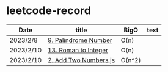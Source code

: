 # leetcode-record

| Date   | title | BigO | text |
|--------|-------|------|------|
|2023/2/8|[9. Palindrome Number](https://github.com/LoisChen68/leetcode-record/blob/main/9.%20Palindrome%20Number.js)|O(n)| |
|2023/2/10|[13. Roman to Integer](https://github.com/LoisChen68/leetcode-record/blob/main/https://github.com/LoisChen68/leetcode-record/blob/main/13.%20Roman%20to%20Integer.js)|O(n)| |
|2023/2/10|[2. Add Two Numbers.js](https://github.com/LoisChen68/leetcode-record/blob/main/2.%20Add%20Two%20Numbers.js)|O(n^2)| |
